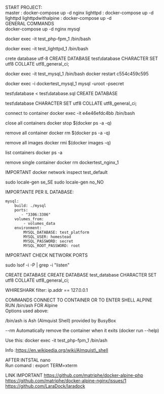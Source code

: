 START PROJECT:
<br />
master : docker-compose up -d nginx
lighttpd : docker-compose up -d lighttpd
lighttpdwithalpine : docker-compose up -d 
<br />
GENERAL COMMANDS 
<br />
docker-compose up -d nginx mysql

docker exec -it test\_php-fpm\_1 /bin/bash

docker exec -it test\_lighttpd\_1 /bin/bash

crete database utf-8 CREATE DATABASE test\database CHARACTER SET
utf8 COLLATE utf8\_general\_ci;

docker exec -it test\_mysql\_1 /bin/bash docker restart c554c459c595

docker exec -i dockertest\_mysql\_1 mysql -uroot -psecret

test\database \< test\database.sql CREATE DATABASE

test\database CHARACTER SET utf8 COLLATE utf8\_general\_ci;

connect to container docker exec -it e4e46efdc4bb /bin/bash

close all containers docker stop \$(docker ps -a -q)

remove all container docker rm \$(docker ps -a -q)

remove all images docker rmi \$(docker images -q)

list containers docker ps -a

remove single container docker rm dockertest\_nginx\_1

IMPORTANT docker network inspect test\_default

sudo locale-gen se\_SE sudo locale-gen no\_NO

IMPORTANTE PER IL DATABASE:

    mysql:
        build: ./mysql
        ports:
           - "3306:3306"
        volumes_from:
            - volumes_data
        environment:
            MYSQL_DATABASE: test_platform
            MYSQL_USER: homestead
            MYSQL_PASSWORD: secret
            MYSQL_ROOT_PASSWORD: root 


IMPORTANT CHECK NETWORK PORTS

sudo lsof -i -P | grep -i "listen"


CREATE DATABASE CREATE DATABASE test\_database CHARACTER SET utf8
COLLATE utf8\_general\_ci;

WHIRESHARK filter: ip.addr == 127.0.0.1

COMMANDS CONNECT TO CONTAINER OR TO ENTER SHELL ALPINE
<br />
RUN /bin/ash FOR Alpine
<br />
Options used above:

/bin/ash is Ash (Almquist Shell) provided by BusyBox

--rm Automatically remove the container when it exits (docker run --help)

Use this:
docker exec -it test\_php-fpm\_1   /bin/ash

Info :https://en.wikipedia.org/wiki/Almquist\_shell


AFTER INTSTAL nano
<br />
Run comand : export TERM=xterm

LINK IMPORTANT
https://github.com/matriphe/docker-alpine-php
https://github.com/matriphe/docker-alpine-nginx/issues/1
https://github.com/LaraDock/laradock
